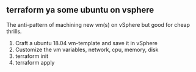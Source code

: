 ## terraform ya some ubuntu on vsphere

The anti-pattern of machining new vm(s) on vSphere but good for cheap thrills.

1. Craft a ubuntu 18.04 vm-template and save it in vSphere
1. Customize the vm variables, network, cpu, memory, disk
1. terraform init
1. terraform apply
